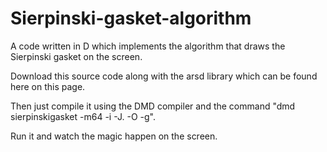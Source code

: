 # Sierpinski-gasket-algorithm
A code written in D which implements the algorithm that draws the Sierpinski gasket on the screen.

Download this source code along with the arsd library which can be found here on this page.

Then just compile it using the DMD compiler and the command "dmd sierpinskigasket -m64 -i -J. -O -g".

Run it and watch the magic happen on the screen.
